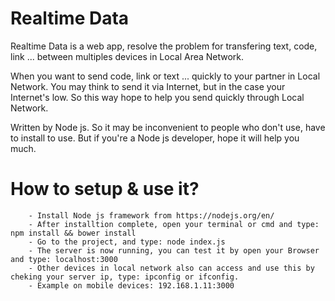 # Realtime Data

Realtime Data is a web app, resolve the problem for transfering text, code, link ... between multiples devices in Local Area Network.

When you want to send code, link or text ... quickly to your partner in Local Network. You may think to send it via Internet, but in the case your Internet's low. So this way hope to help you send quickly through Local Network.

Written by Node js. So it may be inconvenient to people who don't use, have to install to use. But if you're a Node js developer, hope it will help you much.

# How to setup & use it?
```
    - Install Node js framework from https://nodejs.org/en/
    - After installtion complete, open your terminal or cmd and type: npm install && bower install
    - Go to the project, and type: node index.js
    - The server is now running, you can test it by open your Browser and type: localhost:3000
    - Other devices in local network also can access and use this by cheking your server ip, type: ipconfig or ifconfig.
    - Example on mobile devices: 192.168.1.11:3000

```
    
